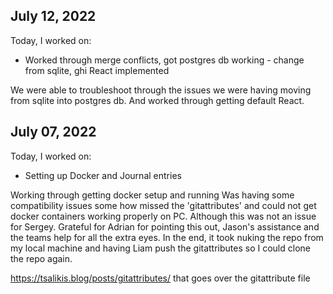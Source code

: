 
## July 12, 2022
Today, I worked on:

* Worked through merge conflicts, got postgres db working - change from sqlite, ghi React implemented

We were able to troubleshoot through the issues we were having moving from sqlite into postgres db. And worked through getting default React. 

## July 07, 2022
Today, I worked on:

* Setting up Docker and Journal entries

Working through getting docker setup and running
Was having some compatibility issues some how missed the 'gitattributes' 
and could not get docker containers working properly on PC. Although
this was not an issue for Sergey. Grateful for Adrian for pointing this out, Jason's assistance and the teams help for all the extra eyes. In the end, it took nuking the repo from my local machine and having Liam push the gitattributes so I could clone the repo again. 

https://tsalikis.blog/posts/gitattributes/ that goes over the gitattribute file